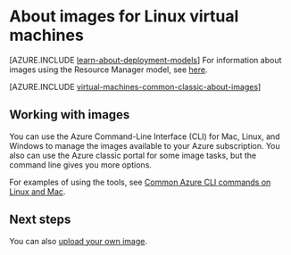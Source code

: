 <properties
	pageTitle="About Linux images for VMs | Microsoft Azure"
	description="Learn about how Linux images are used with virtual machines in Azure."
	services="virtual-machines-linux"
	documentationCenter=""
	authors="cynthn"
	manager="timlt"
	editor="tysonn"
	tags="azure-service-management"/>

<tags
	ms.service="virtual-machines-linux"
	ms.workload="infrastructure-services"
	ms.tgt_pltfrm="vm-linux"
	ms.devlang="na"
	ms.topic="article"
	ms.date="07/21/2016"
	ms.author="cynthn"/>

# About images for Linux virtual machines

[AZURE.INCLUDE [learn-about-deployment-models](../../includes/learn-about-deployment-models-classic-include.md)] For information about images using the Resource Manager model, see [here](virtual-machines-linux-cli-ps-findimage.md).

[AZURE.INCLUDE [virtual-machines-common-classic-about-images](../../includes/virtual-machines-common-classic-about-images.md)]

## Working with images

You can use the Azure Command-Line Interface (CLI) for Mac, Linux, and Windows to manage the images available to your Azure subscription. You also can use the Azure classic portal for some image tasks, but the command line gives you more options.

For examples of using the tools, see [Common Azure CLI commands on Linux and Mac](virtual-machines-linux-cli-manage.md).


## Next steps

You can also [upload your own image](virtual-machines-linux-classic-create-upload-vhd.md).
